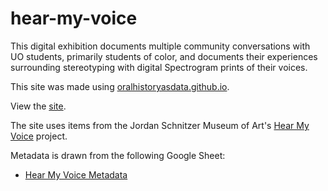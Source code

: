 # hear-my-voice

This digital exhibition documents multiple community conversations with UO students, primarily students of color, and documents their experiences surrounding stereotyping with digital Spectrogram prints of their voices.

This site was made using [oralhistoryasdata.github.io](https://oralhistoryasdata.github.io/).

View the [site](https://social-sin.github.io/hear-my-voice/).

The site uses items from the Jordan Schnitzer Museum of Art's [Hear My Voice](https://jsma.uoregon.edu/HearMyVoice) project.

Metadata is drawn from the following Google Sheet:

- [Hear My Voice Metadata](https://docs.google.com/spreadsheets/d/1WnKHxT1zVdn8n8u5q_-DRSlZzKr0WHpVrApCwEvsnAE/edit?usp=sharing)




